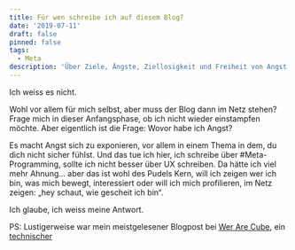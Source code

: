 ```yaml
---
title: Für wen schreibe ich auf diesem Blog?
date: '2019-07-11'
draft: false
pinned: false
tags:
  - Meta
description: 'Über Ziele, Ängste, Ziellosigkeit und Freiheit von Angst.'
---
```

Ich weiss es nicht.

Wohl vor allem für mich selbst, aber muss der Blog dann im Netz stehen? Frage mich in dieser Anfangsphase, ob ich nicht wieder einstampfen möchte. Aber eigentlich ist die Frage: Wovor habe ich Angst?

Es macht Angst sich zu exponieren, vor allem in einem Thema in dem, du dich nicht sicher fühlst. Und das tue ich hier, ich schreibe über #Meta-Programming, sollte ich nicht besser über UX schreiben. Da hätte ich viel mehr Ahnung... aber das ist wohl des Pudels Kern, will ich zeigen wer ich bin, was mich bewegt, interessiert oder will ich mich profilieren, im Netz zeigen: „hey schaut, wie gescheit ich bin“.

Ich glaube, ich weiss meine Antwort.

PS: Lustigerweise war mein meistgelesener Blogpost bei [Wer Are Cube](https://www.wearecube.ch), ein [technischer](https://www.wearecube.ch/how-to-do-responsive-optout-by-setting-the-view-port-with-javascript-or-ruby-on-rails/)
